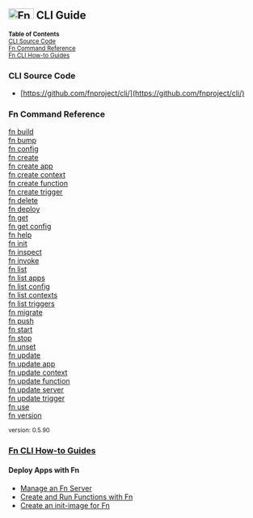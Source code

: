 ## <img src="https://fnproject.io/images/fn-300x125.png" alt="Fn Project Logo" height="21" width="50"> CLI Guide


<sub>
<b>Table of Contents</b><br>
<a href="#cli-source-code">CLI Source Code</a><br>  
<a href="#fn-command-reference">Fn Command Reference</a><br>  
<a href="#fn-cli-how-to-guides">Fn CLI How-to Guides</a>
</sub>

### CLI Source Code

* [https://github.com/fnproject/cli/](https://github.com/fnproject/cli/)

### Fn Command Reference

[fn build](ref/fn-build.md)  
[fn bump](ref/fn-bump.md)  
[fn config](ref/fn-config.md)  
[fn create](ref/fn-create.md)  
[fn create app](ref/fn-create-app.md)  
[fn create context](ref/fn-create-context.md)  
[fn create function](ref/fn-create-function.md)  
[fn create trigger](ref/fn-create-trigger.md)  
[fn delete](ref/fn-delete.md)  
[fn deploy](ref/fn-deploy.md)  
[fn get](ref/fn-get.md)  
[fn get config](ref/fn-get-config.md)  
[fn help](ref/fn-help.md)  
[fn init](ref/fn-init.md)  
[fn inspect](ref/fn-inspect.md)  
[fn invoke](ref/fn-invoke.md)  
[fn list](ref/fn-list.md)  
[fn list apps](ref/fn-list-apps.md)  
[fn list config](ref/fn-list-config.md)  
[fn list contexts](ref/fn-list-contexts.md)  
[fn list triggers](ref/fn-list-triggers.md)  
[fn migrate](ref/fn-migrate.md)  
[fn push](ref/fn-push.md)  
[fn start](ref/fn-start.md)  
[fn stop](ref/fn-stop.md)  
[fn unset](ref/fn-unset.md)  
[fn update](ref/fn-update.md)  
[fn update app](ref/fn-update-app.md)  
[fn update context](ref/fn-update-context.md)  
[fn update function](ref/fn-update-function.md)  
[fn update server](ref/fn-update-server.md)  
[fn update trigger](ref/fn-update-trigger.md)  
[fn use](ref/fn-use.md)  
[fn version](ref/fn-version.md)  

<sub>version: 0.5.90</sub>


### [Fn CLI How-to Guides](how-to/README.md)

#### Deploy Apps with Fn
* [Manage an Fn Server](how-to/manage-server.md)
* [Create and Run Functions with Fn](how-to/create-run-fn.md)
* [Create an init-image for Fn](how-to/create-init-image.md)
